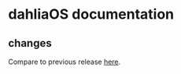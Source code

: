 # dahliaOS documentation

## changes

Compare to previous release [here](https://github.com/dahliaOS/documentation/compare/v220509...v220516).
